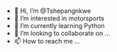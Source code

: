 - 👋 Hi, I’m @Tshepangnkwe
- 👀 I’m interested in motorsports 
- 🌱 I’m currently learning Python 
- 💞️ I’m looking to collaborate on ...
- 📫 How to reach me ... 

<!---
Tshepangnkwe/Tshepangnkwe is a ✨ special ✨ repository because its `README.md` (this file) appears on your GitHub profile.
You can click the Preview link to take a look at your changes.
--->
